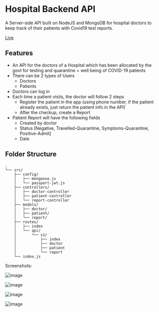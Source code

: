 # Hospital Backend API

A Server-side API built on NodeJS and MongoDB for hospital doctors to keep track of their patients with Covid19 test reports.

[Live](https://itchy-parka-hare.cyclic.app/)

## Features

- An API for the doctors of a Hospital which has been allocated by the govt for testing and quarantine + well being of COVID-19 patients
- There can be 2 types of Users
  - Doctors
  - Patients
- Doctors can log in
- Each time a patient visits, the doctor will follow 2 steps
  - Register the patient in the app (using phone number, if the patient already exists, just
    return the patient info in the API)
  - After the checkup, create a Report
- Patient Report will have the following fields
  - Created by doctor
  - Status [Negative, Travelled-Quarantine, Symptoms-Quarantine, Positive-Admit]
  - Date

## Folder Structure

```
.
└── src/
    ├── config/
    │   ├── mongoose.js
    │   └── passport-jwt.js
    ├── controllers/
    │   ├── doctor-controller
    │   ├── patient-controller
    │   └── report-controller
    ├── models/
    │   ├── doctor/
    │   ├── patient/
    │   └── report/
    ├── routes/
    │   ├── index
    │   └── api/
    │       └── v1/
    │           ├── index
    │           ├── doctor
    │           ├── patient
    │           └── report
    └── index.js

```

Screenshots:

![image](https://user-images.githubusercontent.com/36923392/203630838-9f536cc0-cf35-4d03-b9ce-8fc405b73cda.png)

![image](https://user-images.githubusercontent.com/36923392/203630924-e1769339-2368-43ae-8de8-824b2f895e9c.png)

![image](https://user-images.githubusercontent.com/36923392/203631032-579dd886-888b-4534-ac91-698e6f977ffd.png)

![image](https://user-images.githubusercontent.com/36923392/203631227-b1989557-7fc7-4872-b64e-54b8300b5a2f.png)
